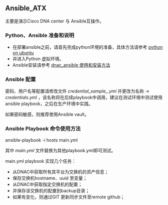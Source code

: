 ## Ansible_ATX

主要是演示Cisco DNA center 与 Ansible互操作。

### Python、Ansible 准备和说明

- 在部署ansible之前，请首先完成python环境的准备，具体方法请参考 [ python on ubuntu ](https://github.com/yijxiang/python-on-ubuntu)
- 并进入Python 虚拟环境。
- Ansible安装请参考 [ dnac_ansible 使用和安装方法 ](https://github.com/yijxiang/python-on-ubuntu/blob/main/dnac_ansible%20%E4%BD%BF%E7%94%A8%E5%92%8C%E5%AE%89%E8%A3%85%E6%96%B9%E6%B3%95.md)


### Ansible 配置

密码、用户名等配置请修改文件 *credential_sample_.yml* 并更改为名称 -> *credentials.yml* ，该名称将在后续playbook中调用，建议在测试环境中测试使用 ansible playbook，之后在生产环境中实践。

如果密码敏感，则推荐使用Ansible vault。


### Ansible Playbook 命令使用方法

ansible-playbook -i hosts main.yml

其中 *main.yml* 文件替换为其他playbook.yml即可测试。

main.yml playbook 实现几个任务：
- 从DNAC中获取所有其平台为交换机的资产信息；
- 保存交换机hostname、uuid 至变量；
- 从DNAC中获取指定交换机的配置；
- 并保存该交换机的配置到backup目录；
- 如果有变化，则通过GIT 更新同步文件至remote github；



